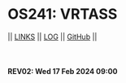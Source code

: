 ---
---

# OS241: VRTASS

|| [LINKS](LINKS/) || [LOG](TXT/mylog.txt) || [GitHub](https://github.com/vrtass/os241/) ||

<br><b>
#### REV02: Wed 17 Feb 2024 09:00
<br>
